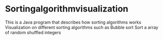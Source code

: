 # Sortingalgorithmvisualization
This is a Java program that describes how sorting algorithms works
Visualization on different sorting algorithms such as Bubble sort
Sort a array of random shuffled integers

